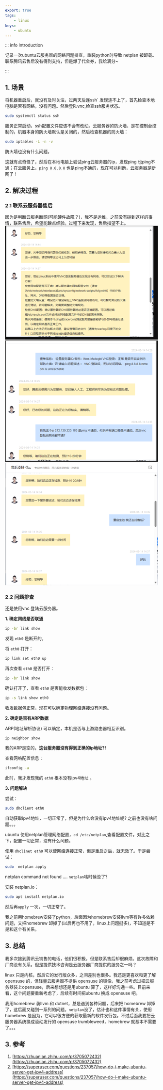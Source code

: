 ```yaml
---
export: true
tags:
    - linux
keys:
    - ubuntu
---
```


::: info Introduction

记录一次ubuntu云服务器的网络问题排查，重装python时导致 netplan 被卸载。联系腾讯云售后没有得到支持，但是爆了代金券，我给满分~

:::

## 1. 场景

将机器重启后，就没有及时关注，过两天后连ssh` 发现连不上了，首先检查本地电脑是否有网络，没有问题。然后登陆vnc,检查ssh服务状态。

```bash
sudo systemctl status ssh
```

服务正常启动，ssh配置文件应该不会有改动。云服务器的防火墙，是在控制台控制的，机器本身的防火墙默认是关闭的，然后检查机器的防火墙：

```bash
sudo iptables -L -n -v 
```

防火墙也没有什么问题。

这就有点奇怪了，然后在本地电脑上尝试ping云服务器的ip，发现ping 也ping不通；在云服务上，`ping 8.8.8.8` 也是ping不通的，现在可以判断，云服务器是断网了！

## 2. 解决过程

### 2.1 联系云服务器售后

因为是判断云服务断网(可能硬件故障？)，我不是运维，之前没有碰到这样的事情，联系售后，希望能蹭点经验。过程下来发现，售后指望不上。
![alt text](image.png)
![alt text](image-2.png)
![alt text](image-1.png)

### 2.2 问题排查

还是使用vnc 登陆云服务器。

**1. 确定网线是否联通**

```bash
ip -br link show
```

发现 `eth0` 是断开的。

将 `eth0` 打开：

```bash
ip link set eth0 up
```

再次查看 `eth0` 是否打开：

```bash
ip -br link show
```

确认打开了，查看 `eth0` 是否能收发数据包：

```bash
ip -s link show eth0
```
收发数据包正常，现在可以确定物理网络连接没有问题。

**2. 确定是否有ARP数据**

ARP(地址解析协议)  可以确定，本机是否与上游路由器相互识别。

```bash
ip neighbor show
```

我的ARP是空的，**这台服务器没有得到正确的ip地址?!**

查看网络配置信息：

```bash
ifconfig -a
```

此时，我才发现我的 `eth0` 根本没有ipv4地址 。

**3. 问题解决**

尝试：

```bash
sudo dhclient eth0
```

自动获取ipv4地址，一切正常了，但是为什么会没有ipv4地址呢? 之前也没有啥问题。。。

ubuntu 使用netplan管理网络配置，`cd /etc/netplan`,查看配置文件，对比之下，配置一切正常，没有什么问题。

使用 `dhclinet eth0` 可以使网络连接正常，但是重启之后，就无效了。于是尝试：

```bash
sudo  netplan apply 
```

netplan command not found ....   `netplan`啥时候没了?

安装 netplan.io：

```bash
sudo apt install netplan.io 
```

然后再`apply` 一次，一切正常了。

我之前用homebrew安装了python，后面因为homebrew安装llvm等有许多依赖问题，又把homebrew  卸掉了(以后再也不用了，linux上问题挺多)，不知道是不是和这个有关系。 

## 3. 总结

我多次接到腾讯云销售的电话，他们很积极，但是联系售后却很麻烦。这次故障和厂商没有关系，但是提供技术咨询是云服务器厂商提供的服务之一吗？

linux 只是内核，然后它的发行版众多，之间差别也很多。我还是更喜欢和更了解opensuse 的，但轻量云服务器不提供 opensuse 的镜像，我之前考虑过把云服务器装上opensuse，后来想想还是用ubuntu 算了，这样好沟通一些。目前来看，这个问题要重新考虑了，后续有时间把ubuntu 换成 opensuse 吧。

我用homebrew 装llvm 和 dotnet，总是遇到各种问题，后来把 homebrew 卸掉了，这后面又碰到一系列的问题。`netplan`没了，估计也和这件事情有关，使用homebrew 是因为，它可以很方便的获取最新的软件发行包，不过后面我要把云服务器系统换成滚动发行的 opensuse trumbleweed，homebrew 就基本不需要了。。。

## 3. 参考

1. [https://zhuanlan.zhihu.com/p/3705072432](https://zhuanlan.zhihu.com/p/3705072432)
2. [https://superuser.com/questions/237057/how-do-i-make-ubuntu-server-get-ipv4-address](https://superuser.com/questions/237057/how-do-i-make-ubuntu-server-get-ipv4-address)

